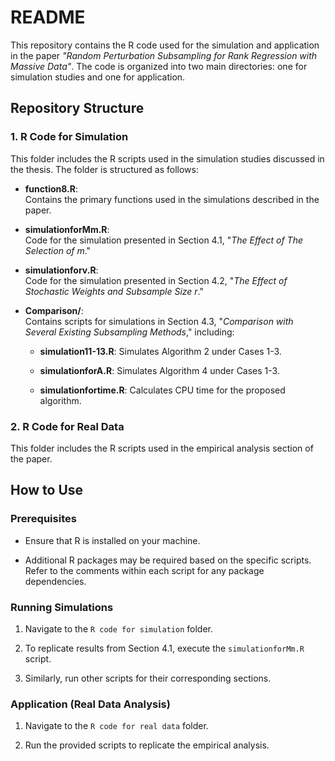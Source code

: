 # README

This repository contains the R code used for the simulation and application in the paper *"Random Perturbation Subsampling for Rank Regression with Massive Data"*. The code is organized into two main directories: one for simulation studies and one for application.

## Repository Structure

### 1. R Code for Simulation

This folder includes the R scripts used in the simulation studies discussed in the thesis. The folder is structured as follows:

*   **function8.R**:\
    Contains the primary functions used in the simulations described in the paper.

*   **simulationforMm.R**:\
    Code for the simulation presented in Section 4.1, "*The Effect of The Selection of m*."

*   **simulationforv.R**:\
    Code for the simulation presented in Section 4.2, "*The Effect of Stochastic Weights and Subsample Size r*."

*   **Comparison/**:\
    Contains scripts for simulations in Section 4.3, "*Comparison with Several Existing Subsampling Methods*," including:

    *   **simulation11-13.R**: Simulates Algorithm 2 under Cases 1-3.

    *   **simulationforA.R**: Simulates Algorithm 4 under Cases 1-3.

    *   **simulationfortime.R**: Calculates CPU time for the proposed algorithm.

### 2. R Code for Real Data

This folder includes the R scripts used in the empirical analysis section of the paper.

## How to Use

### Prerequisites

*   Ensure that R is installed on your machine.

*   Additional R packages may be required based on the specific scripts. Refer to the comments within each script for any package dependencies.

### Running Simulations

1.  Navigate to the `R code for simulation` folder.

2.  To replicate results from Section 4.1, execute the `simulationforMm.R` script.

3.  Similarly, run other scripts for their corresponding sections.

### Application (Real Data Analysis)

1.  Navigate to the `R code for real data` folder.

2.  Run the provided scripts to replicate the empirical analysis.

